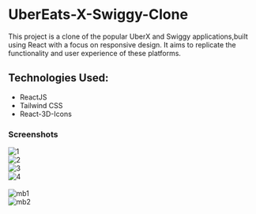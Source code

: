 # UberEats-X-Swiggy-Clone
This project is a clone of the popular UberX and Swiggy applications,built using React with a focus on responsive design.
It aims to replicate the functionality and user experience of these platforms.

## Technologies Used:
  * ReactJS
  * Tailwind CSS
  * React-3D-Icons

### Screenshots
![1](https://github.com/ashishfargade/UberEats-X-Swiggy-Clone/assets/97624840/a7c99e04-1a0c-43cb-b578-8b83d6e9c4a9)
<br/>
![2](https://github.com/ashishfargade/UberEats-X-Swiggy-Clone/assets/97624840/bfdbdb41-b870-44db-9245-d3c22fe7ba25)
<br/>
![3](https://github.com/ashishfargade/UberEats-X-Swiggy-Clone/assets/97624840/4538eca8-776d-4bcf-8dd0-b50a72eb753d)
<br/>
![4](https://github.com/ashishfargade/UberEats-X-Swiggy-Clone/assets/97624840/7a8bf64c-e3d7-4e9d-865f-3daf30e392b6)
<br/>
<br/>
![mb1](https://github.com/ashishfargade/UberEats-X-Swiggy-Clone/assets/97624840/42ff37dd-fb1f-4723-bd25-4da3568e59ef)
<br/>
![mb2](https://github.com/ashishfargade/UberEats-X-Swiggy-Clone/assets/97624840/df7ef4a2-55a6-48ae-afb0-7a5d00331875)
